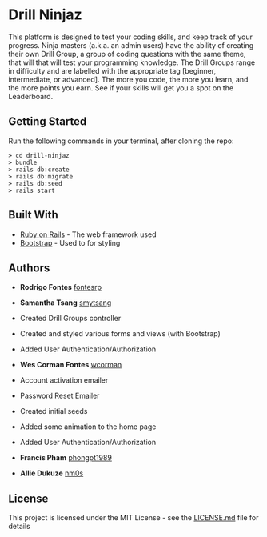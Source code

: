 # Drill Ninjaz

This platform is designed to test your coding skills, and keep track of your progress. Ninja masters (a.k.a. an admin users) have the ability of creating their own Drill Group, a group of coding questions with the same theme, that will that will test your programming knowledge. The Drill Groups range in difficulty and are labelled with the appropriate tag [beginner, intermediate, or advanced]. The more you code, the more you learn, and the more points you earn. See if your skills will get you a spot on the Leaderboard.

## Getting Started

Run the following commands in your terminal, after cloning the repo:

```
> cd drill-ninjaz
> bundle
> rails db:create
> rails db:migrate
> rails db:seed
> rails start
```

## Built With

* [Ruby on Rails](http://rubyonrails.org/) - The web framework used
* [Bootstrap](https://getbootstrap.com/) - Used to for styling

## Authors

* **Rodrigo Fontes**
 [fontesrp](https://github.com/fontesrp)
* **Samantha Tsang**
 [smytsang](https://github.com/smytsang)
 * Created Drill Groups controller
 * Created and styled various forms and views (with Bootstrap)
 * Added User Authentication/Authorization
 
* **Wes Corman Fontes**
 [wcorman](https://github.com/wcorman)
 * Account activation emailer
 * Password Reset Emailer
 * Created initial seeds
 * Added some animation to the home page
 * Added User Authentication/Authorization

* **Francis Pham**
 [phongpt1989](https://github.com/phongpt1989)
* **Allie Dukuze**
 [nm0s](https://github.com/nm0s)


## License

This project is licensed under the MIT License - see the [LICENSE.md](LICENSE.md) file for details
